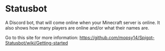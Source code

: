 # Statusbot
A Discord bot, that will come online when your Minecraft server is online.
It also shows how many players are online and/or what their names are.

Go to this site for more information: https://github.com/mopsy14/Spigot-Statusbot/wiki/Getting-started
